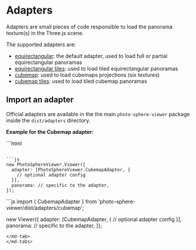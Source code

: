 # Adapters

Adapters are small pieces of code responsible to load the panorama texture(s) in the Three.js scene.

The supported adapters are:
- [equirectangular](equirectangular.md): the default adapter, used to load full or partial equirectangular panoramas
- [equirectangular tiles](equirectangular-tiles.md): used to load tiled equirectangular panoramas
- [cubemap](cubemap.md): used to load cubemaps projections (six textures)
- [cubemap tiles](cubemap-tiles.md): used to load tiled cubemap panoramas

## Import an adapter

Official adapters are available in the the main `photo-sphere-viewer` package inside the `dist/adapters` directory.

**Example for the Cubemap adapter:**

<md-tabs md-elevation="1">
<md-tab md-label="Direct import">
```html
<!-- base imports of PSV and dependencies -->

<script src="https://cdn.jsdelivr.net/npm/photo-sphere-viewer@4/dist/adapters/cubemap.min.js"></script>
```

```js
new PhotoSphereViewer.Viewer({
  adapter: [PhotoSphereViewer.CubemapAdapter, {
    // optional adapter config
  }],
  panorama: // specific to the adapter,
});
```
</md-tab>

<md-tab md-label="ES import">
```js
import { CubemapAdapter } from 'photo-sphere-viewer/dist/adapters/cubemap';

new Viewer({
  adapter: [CubemapAdapter, {
    // optional adapter config
  }],
  panorama: // specific to the adapter,
});
```
</md-tab>
</md-tabs>
